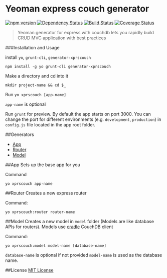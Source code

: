 # Yeoman express couch generator
[![npm version](https://badge.fury.io/js/generator-xprscouch.svg)](https://badge.fury.io/js/generator-xprscouch)
[![Dependency Status](https://david-dm.org/anikdas/generator-xprscouch.svg)](https://david-dm.org/anikdas/generator-xprscouch)
[![Build Status](https://travis-ci.org/anikdas/generator-xprscouch.svg?branch=master)](https://travis-ci.org/anikdas/generator-xprscouch)
[![Coverage Status](https://coveralls.io/repos/anikdas/generator-xprscouch/badge.svg?branch=master&service=github)](https://coveralls.io/github/anikdas/generator-xprscouch?branch=master)
>Yeoman generator for express with couchdb lets you rapidly build CRUD MVC application with best practices

###Installation and Usage

install `yo`, `grunt-cli`, `generator-xprscouch`

```
npm install -g yo grunt-cli generator-xprscouch
```

Make a directory and cd into it
```
mkdir project-name && cd $_
```

Run `yo xprscouch [app-name]`

`app-name` is optional

Run `grunt` for preview. By default the app starts on port 3000. You can change the port for different environments (e.g. `development`, `production`) in `config.js` file located in the app root folder.

##Generators
* [App](#app)
* [Router](#router)
* [Model](#model)

##App
Sets up the base app for you

Command
```
yo xprscouch app-name
```

##Router
Creates a new express router

Command:
```
yo xprscouch:router router-name
```

##Model
Creates a new model in `model` folder (Models are like database APIs for routers). Models use [cradle](https://github.com/flatiron/cradle) CouchDB client

Command:
```
yo xprscouch:model model-name [database-name]
```
`database-name` is optional if not provided `model-name` is used as the database name.

##License
[MIT License](http://opensource.org/licenses/MIT)
